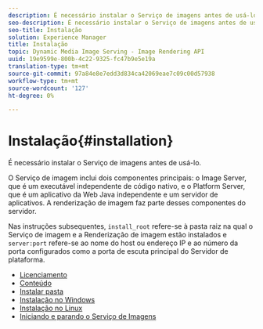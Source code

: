 ```yaml
---
description: É necessário instalar o Serviço de imagens antes de usá-lo.
seo-description: É necessário instalar o Serviço de imagens antes de usá-lo.
seo-title: Instalação
solution: Experience Manager
title: Instalação
topic: Dynamic Media Image Serving - Image Rendering API
uuid: 19e9599e-800b-4c22-9325-fc47b9e5e19a
translation-type: tm+mt
source-git-commit: 97a84e8e7edd3d834ca42069eae7c09c00d57938
workflow-type: tm+mt
source-wordcount: '127'
ht-degree: 0%

---
```



# Instalação{#installation}

É necessário instalar o Serviço de imagens antes de usá-lo.

O Serviço de imagem inclui dois componentes principais: o Image Server, que é um executável independente de código nativo, e o Platform Server, que é um aplicativo da Web Java independente e um servidor de aplicativos. A renderização de imagem faz parte desses componentes do servidor.

Nas instruções subsequentes, `install_root` refere-se à pasta raiz na qual o Serviço de imagem e a Renderização de imagem estão instalados e `server:port` refere-se ao nome do host ou endereço IP e ao número da porta configurados como a porta de escuta principal do Servidor de plataforma.

* [Licenciamento](c-licensing.md)
* [Conteúdo](c-contents.md)
* [Instalar pasta](c-install-folder.md)
* [Instalação no Windows](t-installing-on-windows/t-installing-on-windows.md)
* [Instalação no Linux](c-installing-linux/c-installing-linux.md)
* [Iniciando e parando o Serviço de Imagens](t-starting-and-stopping/t-starting-and-stopping.md)
